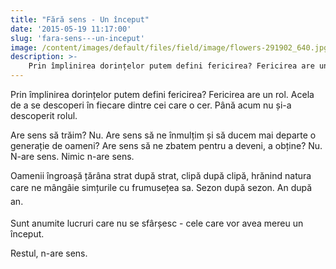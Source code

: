 ```yaml
---
title: "Fără sens - Un început"
date: '2015-05-19 11:17:00'
slug: 'fara-sens---un-inceput'
image: /content/images/default/files/field/image/flowers-291902_640.jpg
description: >-
    Prin împlinirea dorințelor putem defini fericirea? Fericirea are un rol. Acela de a se descoperi în fiecare dintre cei care o cer. Până acum nu și-a descoperit rolul.Are sens să trăim? Nu. Are sens s
---
```

<div class="kg-card-markdown"><p>Prin împlinirea dorințelor putem defini fericirea? Fericirea are un rol. Acela de a se descoperi în fiecare dintre cei care o cer. Până acum nu și-a descoperit rolul.</p>
<p>Are sens să trăim? Nu. Are sens să ne înmulțim și să ducem mai departe o generație de oameni? Are sens să ne zbatem pentru a deveni, a obține?  Nu. N-are sens. Nimic n-are sens.</p>
<p>Oamenii îngroașă țărâna strat după strat, clipă după clipă, hrănind  natura care ne mângâie simțurile<span style="line-height: 20.7999992370605px;"> </span><span style="line-height: 20.7999992370605px;">cu </span>frumusețea<span style="line-height: 20.7999992370605px;"> sa</span><span style="line-height: 1.6;">. </span>Sezon<span style="line-height: 1.6;"> după </span>sezon<span style="line-height: 1.6;">. An după an.</span></p>
<p>Sunt anumite lucruri care nu se sfârșesc - cele care vor avea mereu un început.</p>
<p>Restul, n-are sens.</p>
</div>
    